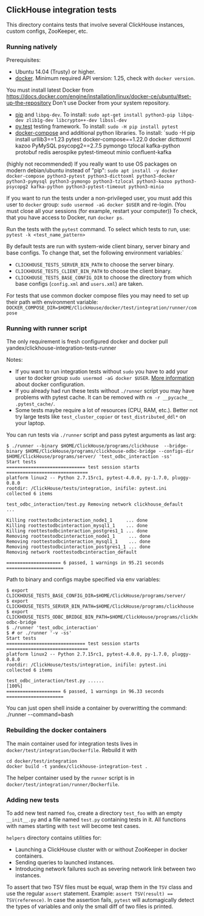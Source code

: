 ## ClickHouse integration tests

This directory contains tests that involve several ClickHouse instances, custom configs, ZooKeeper, etc.

### Running natively

Prerequisites:
* Ubuntu 14.04 (Trusty) or higher.
* [docker](https://www.docker.com/community-edition#/download). Minimum required API version: 1.25, check with `docker version`.

You must install latest Docker from
https://docs.docker.com/engine/installation/linux/docker-ce/ubuntu/#set-up-the-repository
Don't use Docker from your system repository.

* [pip](https://pypi.python.org/pypi/pip) and `libpq-dev`. To install: `sudo apt-get install python3-pip libpq-dev zlib1g-dev libcrypto++-dev libssl-dev`
* [py.test](https://docs.pytest.org/) testing framework. To install: `sudo -H pip install pytest`
* [docker-compose](https://docs.docker.com/compose/) and additional python libraries. To install: `sudo -H pip install urllib3==1.23 pytest docker-compose==1.22.0 docker dicttoxml kazoo PyMySQL psycopg2==2.7.5 pymongo tzlocal kafka-python protobuf redis aerospike pytest-timeout minio confluent-kafka

(highly not recommended) If you really want to use OS packages on modern debian/ubuntu instead of "pip": `sudo apt install -y docker docker-compose python3-pytest python3-dicttoxml python3-docker python3-pymysql python3-pymongo python3-tzlocal python3-kazoo python3-psycopg2 kafka-python python3-pytest-timeout python3-minio`

If you want to run the tests under a non-privileged user, you must add this user to `docker` group: `sudo usermod -aG docker $USER` and re-login.
(You must close all your sessions (for example, restart your computer))
To check, that you have access to Docker, run `docker ps`.

Run the tests with the `pytest` command. To select which tests to run, use: `pytest -k <test_name_pattern>`

By default tests are run with system-wide client binary, server binary and base configs. To change that,
set the following environment variables:`
* `CLICKHOUSE_TESTS_SERVER_BIN_PATH` to choose the server binary.
* `CLICKHOUSE_TESTS_CLIENT_BIN_PATH` to choose the client binary.
* `CLICKHOUSE_TESTS_BASE_CONFIG_DIR` to choose the directory from which base configs (`config.xml` and
  `users.xml`) are taken.

For tests that use common docker compose files you may need to set up their path with environment variable: `DOCKER_COMPOSE_DIR=$HOME/ClickHouse/docker/test/integration/runner/compose`

### Running with runner script

The only requirement is fresh configured docker and
docker pull yandex/clickhouse-integration-tests-runner

Notes:
* If you want to run integration tests without `sudo` you have to add your user to docker group `sudo usermod -aG docker $USER`. [More information](https://docs.docker.com/install/linux/linux-postinstall/) about docker configuration.
* If you already had run these tests without `./runner` script you may have problems with pytest cache. It can be removed with `rm -r __pycache__ .pytest_cache/`.
* Some tests maybe require a lot of resources (CPU, RAM, etc.). Better not try large tests like `test_cluster_copier` or `test_distributed_ddl*` on your laptop.

You can run tests via `./runner` script and pass pytest arguments as last arg:
```
$ ./runner --binary $HOME/ClickHouse/programs/clickhouse  --bridge-binary $HOME/ClickHouse/programs/clickhouse-odbc-bridge --configs-dir $HOME/ClickHouse/programs/server/ 'test_odbc_interaction -ss'
Start tests
============================= test session starts ==============================
platform linux2 -- Python 2.7.15rc1, pytest-4.0.0, py-1.7.0, pluggy-0.8.0
rootdir: /ClickHouse/tests/integration, inifile: pytest.ini
collected 6 items

test_odbc_interaction/test.py Removing network clickhouse_default
...

Killing roottestodbcinteraction_node1_1     ... done
Killing roottestodbcinteraction_mysql1_1    ... done
Killing roottestodbcinteraction_postgres1_1 ... done
Removing roottestodbcinteraction_node1_1     ... done
Removing roottestodbcinteraction_mysql1_1    ... done
Removing roottestodbcinteraction_postgres1_1 ... done
Removing network roottestodbcinteraction_default

==================== 6 passed, 1 warnings in 95.21 seconds =====================

```

Path to binary and configs maybe specified via env variables:
```
$ export CLICKHOUSE_TESTS_BASE_CONFIG_DIR=$HOME/ClickHouse/programs/server/
$ export CLICKHOUSE_TESTS_SERVER_BIN_PATH=$HOME/ClickHouse/programs/clickhouse
$ export CLICKHOUSE_TESTS_ODBC_BRIDGE_BIN_PATH=$HOME/ClickHouse/programs/clickhouse-odbc-bridge
$ ./runner 'test_odbc_interaction'
$ # or ./runner '-v -ss'
Start tests
============================= test session starts ==============================
platform linux2 -- Python 2.7.15rc1, pytest-4.0.0, py-1.7.0, pluggy-0.8.0
rootdir: /ClickHouse/tests/integration, inifile: pytest.ini
collected 6 items

test_odbc_interaction/test.py ......                                     [100%]
==================== 6 passed, 1 warnings in 96.33 seconds =====================
```

You can just open shell inside a container by overwritting the command:
./runner --command=bash

### Rebuilding the docker containers

The main container used for integration tests lives in `docker/test/integration/Dockerfile`. Rebuild it with
```
cd docker/test/integration
docker build -t yandex/clickhouse-integration-test .
```

The helper container used by the `runner` script is in `docker/test/integration/runner/Dockerfile`.

### Adding new tests

To add new test named `foo`, create a directory `test_foo` with an empty `__init__.py` and a file
named `test.py` containing tests in it. All functions with names starting with `test` will become test cases.

`helpers` directory contains utilities for:
* Launching a ClickHouse cluster with or without ZooKeeper in docker containers.
* Sending queries to launched instances.
* Introducing network failures such as severing network link between two instances.

To assert that two TSV files must be equal, wrap them in the `TSV` class and use the regular `assert`
statement. Example: `assert TSV(result) == TSV(reference)`. In case the assertion fails, `pytest`
will automagically detect the types of variables and only the small diff of two files is printed.
